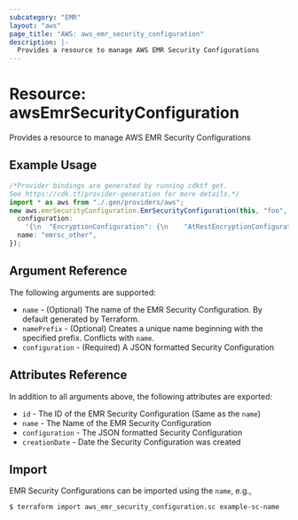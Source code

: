 ```yaml
---
subcategory: "EMR"
layout: "aws"
page_title: "AWS: aws_emr_security_configuration"
description: |-
  Provides a resource to manage AWS EMR Security Configurations
---
```


# Resource: awsEmrSecurityConfiguration

Provides a resource to manage AWS EMR Security Configurations

## Example Usage

```typescript
/*Provider bindings are generated by running cdktf get.
See https://cdk.tf/provider-generation for more details.*/
import * as aws from "./.gen/providers/aws";
new aws.emrSecurityConfiguration.EmrSecurityConfiguration(this, "foo", {
  configuration:
    '{\n  "EncryptionConfiguration": {\n    "AtRestEncryptionConfiguration": {\n      "S3EncryptionConfiguration": {\n        "EncryptionMode": "SSE-S3"\n      },\n      "LocalDiskEncryptionConfiguration": {\n        "EncryptionKeyProviderType": "AwsKms",\n        "AwsKmsKey": "arn:aws:kms:us-west-2:187416307283:alias/tf_emr_test_key"\n      }\n    },\n    "EnableInTransitEncryption": false,\n    "EnableAtRestEncryption": true\n  }\n}\n',
  name: "emrsc_other",
});

```

## Argument Reference

The following arguments are supported:

* `name` - (Optional) The name of the EMR Security Configuration. By default generated by Terraform.
* `namePrefix` - (Optional) Creates a unique name beginning with the specified
  prefix. Conflicts with `name`.
* `configuration` - (Required) A JSON formatted Security Configuration

## Attributes Reference

In addition to all arguments above, the following attributes are exported:

* `id` - The ID of the EMR Security Configuration (Same as the `name`)
* `name` - The Name of the EMR Security Configuration
* `configuration` - The JSON formatted Security Configuration
* `creationDate` - Date the Security Configuration was created

## Import

EMR Security Configurations can be imported using the `name`, e.g.,

```console
$ terraform import aws_emr_security_configuration.sc example-sc-name
```
